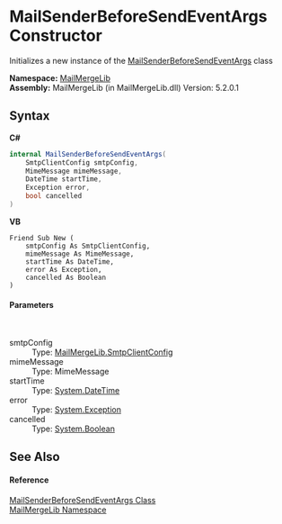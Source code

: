 # MailSenderBeforeSendEventArgs Constructor 
 

Initializes a new instance of the <a href="b1096603-5254-d74a-8cae-f6428515bfa8">MailSenderBeforeSendEventArgs</a> class

**Namespace:**&nbsp;<a href="31c6ebbe-d683-7561-7308-5a5ee1f76bf5">MailMergeLib</a><br />**Assembly:**&nbsp;MailMergeLib (in MailMergeLib.dll) Version: 5.2.0.1

## Syntax

**C#**<br />
``` C#
internal MailSenderBeforeSendEventArgs(
	SmtpClientConfig smtpConfig,
	MimeMessage mimeMessage,
	DateTime startTime,
	Exception error,
	bool cancelled
)
```

**VB**<br />
``` VB
Friend Sub New ( 
	smtpConfig As SmtpClientConfig,
	mimeMessage As MimeMessage,
	startTime As DateTime,
	error As Exception,
	cancelled As Boolean
)
```


#### Parameters
&nbsp;<dl><dt>smtpConfig</dt><dd>Type: <a href="de5f993a-a891-84f4-006c-23e52c27ab88">MailMergeLib.SmtpClientConfig</a><br /></dd><dt>mimeMessage</dt><dd>Type: MimeMessage<br /></dd><dt>startTime</dt><dd>Type: <a href="http://msdn2.microsoft.com/en-us/library/03ybds8y" target="_blank">System.DateTime</a><br /></dd><dt>error</dt><dd>Type: <a href="http://msdn2.microsoft.com/en-us/library/c18k6c59" target="_blank">System.Exception</a><br /></dd><dt>cancelled</dt><dd>Type: <a href="http://msdn2.microsoft.com/en-us/library/a28wyd50" target="_blank">System.Boolean</a><br /></dd></dl>

## See Also


#### Reference
<a href="b1096603-5254-d74a-8cae-f6428515bfa8">MailSenderBeforeSendEventArgs Class</a><br /><a href="31c6ebbe-d683-7561-7308-5a5ee1f76bf5">MailMergeLib Namespace</a><br />
